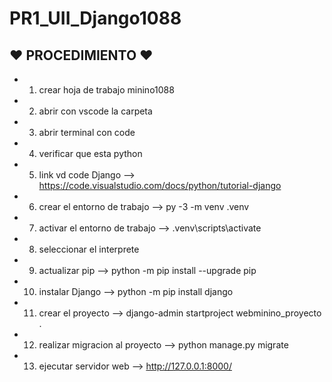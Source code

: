 # PR1_UII_Django1088
## ♥ PROCEDIMIENTO ♥
- 1. crear hoja de trabajo minino1088
- 2. abrir con vscode la carpeta
- 3. abrir terminal con code
- 4. verificar que esta python
- 5. link vd code Django --> https://code.visualstudio.com/docs/python/tutorial-django
- 6. crear el entorno de trabajo --> py -3 -m venv .venv
- 7. activar el entorno de trabajo -->  .venv\scripts\activate
- 8. seleccionar el interprete
- 9. actualizar pip --> python -m pip install --upgrade pip
- 10. instalar Django --> python -m pip install django
- 11. crear el proyecto -->  django-admin startproject webminino_proyecto .
- 12. realizar migracion al proyecto --> python manage.py migrate
- 13. ejecutar servidor web --> http://127.0.0.1:8000/
